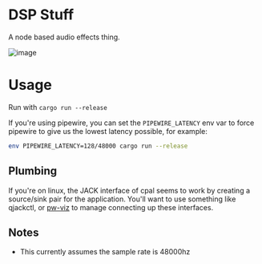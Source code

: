 # DSP Stuff

A node based audio effects thing.

![image](https://user-images.githubusercontent.com/5330444/149646015-60b63fb0-472a-4076-b48f-4ef6c3a70693.png)


# Usage

Run with `cargo run --release`

If you're using pipewire, you can set the `PIPEWIRE_LATENCY` env var to force
pipewire to give us the lowest latency possible, for example:

```sh
env PIPEWIRE_LATENCY=128/48000 cargo run --release
```


## Plumbing

If you're on linux, the JACK interface of cpal seems to work by creating a
source/sink pair for the application. You'll want to use something like
qjackctl, or [pw-viz](https://github.com/Ax9D/pw-viz/tree/grouped_nodes) to
manage connecting up these interfaces.

## Notes

- This currently assumes the sample rate is 48000hz
